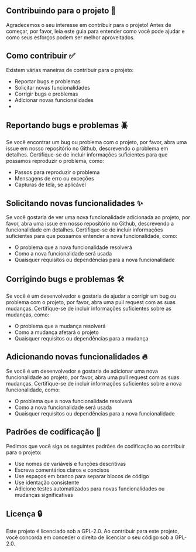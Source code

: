 ## Contribuindo para o projeto 🤝

Agradecemos o seu interesse em contribuir para o projeto! Antes de começar, por favor, leia este guia para entender como você pode ajudar e como seus esforços podem ser melhor aproveitados.

## Como contribuir ✅

Existem várias maneiras de contribuir para o projeto:

- Reportar bugs e problemas
- Solicitar novas funcionalidades
- Corrigir bugs e problemas
- Adicionar novas funcionalidades
- 
## Reportando bugs e problemas 🪲

Se você encontrar um bug ou problema com o projeto, por favor, abra uma issue em nosso repositório no Github, descrevendo o problema em detalhes. Certifique-se de incluir informações suficientes para que possamos reproduzir o problema, como:

- Passos para reproduzir o problema
- Mensagens de erro ou exceções
- Capturas de tela, se aplicável

## Solicitando novas funcionalidades ✨

Se você gostaria de ver uma nova funcionalidade adicionada ao projeto, por favor, abra uma issue em nosso repositório no Github, descrevendo a funcionalidade em detalhes. Certifique-se de incluir informações suficientes para que possamos entender a nova funcionalidade, como:

- O problema que a nova funcionalidade resolverá
- Como a nova funcionalidade será usada
- Quaisquer requisitos ou dependências para a nova funcionalidade

## Corrigindo bugs e problemas 🛠️

Se você é um desenvolvedor e gostaria de ajudar a corrigir um bug ou problema com o projeto, por favor, abra uma pull request com as suas mudanças. Certifique-se de incluir informações suficientes sobre as mudanças, como:

- O problema que a mudança resolverá
- Como a mudança afetará o projeto
- Quaisquer requisitos ou dependências para a mudança

## Adicionando novas funcionalidades 🔥

Se você é um desenvolvedor e gostaria de adicionar uma nova funcionalidade ao projeto, por favor, abra uma pull request com as suas mudanças. Certifique-se de incluir informações suficientes sobre a nova funcionalidade, como:

- O problema que a nova funcionalidade resolverá
- Como a nova funcionalidade será usada
- Quaisquer requisitos ou dependências para a nova funcionalidade

## Padrões de codificação 📑

Pedimos que você siga os seguintes padrões de codificação ao contribuir para o projeto:

- Use nomes de variáveis e funções descritivas
- Escreva comentários claros e concisos
- Use espaços em branco para separar blocos de código
- Use identação consistente
- Adicione testes automatizados para novas funcionalidades ou mudanças significativas

## Licença 🔒

Este projeto é licenciado sob a GPL-2.0. Ao contribuir para este projeto, você concorda em conceder o direito de licenciar o seu código sob a GPL-2.0.
